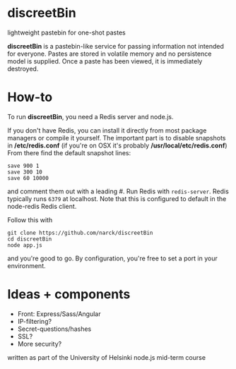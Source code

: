 discreetBin
===========

lightweight pastebin for one-shot pastes

**discreetBin** is a pastebin-like service for passing information not intended for everyone.
Pastes are stored in volatile memory and no persistence model is supplied.
Once a paste has been viewed, it is immediately destroyed.

How-to
===========
To run **discreetBin**, you need a Redis server and node.js.

If you don't have Redis, you can install it directly from most package managers or compile it yourself.
The important part is to disable snapshots in **/etc/redis.conf** (if you're on OSX it's probably **/usr/local/etc/redis.conf**)
From there find the default snapshot lines:
```shell
save 900 1
save 300 10
save 60 10000
```
and comment them out with a leading #. Run Redis with `redis-server`. Redis typically runs `6379` at localhost. Note that this is configured to default in the node-redis Redis client.

Follow this with 
```shell
git clone https://github.com/narck/discreetBin
cd discreetBin
node app.js
```
and you're good to go. By configuration, you're free to set a port in your environment.


Ideas + components
===========
* Front: Express/Sass/Angular
* IP-filtering?
* Secret-questions/hashes
* SSL?
* More security?

written as part of the University of Helsinki node.js mid-term course
